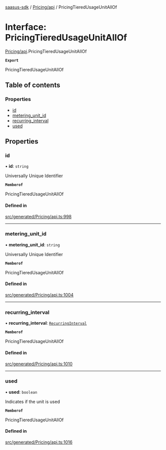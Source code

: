 [saasus-sdk](../README.md) / [Pricing/api](../modules/Pricing_api.md) / PricingTieredUsageUnitAllOf

# Interface: PricingTieredUsageUnitAllOf

[Pricing/api](../modules/Pricing_api.md).PricingTieredUsageUnitAllOf

**`Export`**

PricingTieredUsageUnitAllOf

## Table of contents

### Properties

- [id](Pricing_api.PricingTieredUsageUnitAllOf.md#id)
- [metering\_unit\_id](Pricing_api.PricingTieredUsageUnitAllOf.md#metering_unit_id)
- [recurring\_interval](Pricing_api.PricingTieredUsageUnitAllOf.md#recurring_interval)
- [used](Pricing_api.PricingTieredUsageUnitAllOf.md#used)

## Properties

### id

• **id**: `string`

Universally Unique Identifier

**`Memberof`**

PricingTieredUsageUnitAllOf

#### Defined in

[src/generated/Pricing/api.ts:998](https://github.com/saasus-platform/saasus-sdk-javascript/blob/6b95732/src/generated/Pricing/api.ts#L998)

___

### metering\_unit\_id

• **metering\_unit\_id**: `string`

Universally Unique Identifier

**`Memberof`**

PricingTieredUsageUnitAllOf

#### Defined in

[src/generated/Pricing/api.ts:1004](https://github.com/saasus-platform/saasus-sdk-javascript/blob/6b95732/src/generated/Pricing/api.ts#L1004)

___

### recurring\_interval

• **recurring\_interval**: [`RecurringInterval`](../enums/Pricing_api.RecurringInterval.md)

**`Memberof`**

PricingTieredUsageUnitAllOf

#### Defined in

[src/generated/Pricing/api.ts:1010](https://github.com/saasus-platform/saasus-sdk-javascript/blob/6b95732/src/generated/Pricing/api.ts#L1010)

___

### used

• **used**: `boolean`

Indicates if the unit is used

**`Memberof`**

PricingTieredUsageUnitAllOf

#### Defined in

[src/generated/Pricing/api.ts:1016](https://github.com/saasus-platform/saasus-sdk-javascript/blob/6b95732/src/generated/Pricing/api.ts#L1016)
